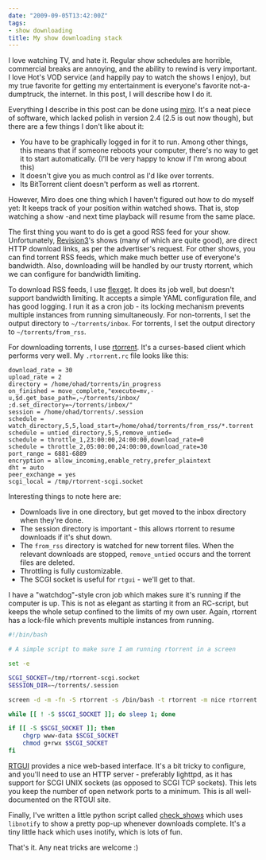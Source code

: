 ```yaml
---
date: "2009-09-05T13:42:00Z"
tags:
- show downloading
title: My show downloading stack
---
```


I love watching TV, and hate it. Regular show schedules are horrible,
commercial breaks are annoying, and the ability to rewind is very important. I
love Hot's VOD service (and happily pay to watch the shows I enjoy), but my
true favorite for getting my entertainment is everyone's favorite
not-a-dumptruck, the internet. In this post, I will describe how I do it.

Everything I describe in this post can be done using
[miro](http://getmiro.com/). It's a neat piece of software, which lacked polish
in version 2.4 (2.5 is out now though), but there are a few things I don't like
about it:

* You have to be graphically logged in for it to run. Among other things, this
  means that if someone reboots your computer, there's no way to get it to
  start automatically. (I'll be very happy to know if I'm wrong about this)
* It doesn't give you as much control as I'd like over torrents.
* Its BitTorrent client doesn't perform as well as rtorrent.

However, Miro does one thing which I haven't figured out how to do myself yet:
It keeps track of your position within watched shows. That is, stop watching a
show -and next time playback will resume from the same place.

The first thing you want to do is get a good RSS feed for your show.
Unfortunately, [Revision3](http://revision3.com/)'s shows (many of which are
quite good), are direct HTTP download links, as per the advertiser's request.
For other shows, you can find torrent RSS feeds, which make much better use of
everyone's bandwidth. Also, downloading will be handled by our trusty rtorrent,
which we can configure for bandwidth limiting.

To download RSS feeds, I use [flexget](http://flexget.com/). It does its job
well, but doesn't support bandwidth limiting. It accepts a simple YAML
configuration file, and has good logging. I run it as a cron job - its locking
mechanism prevents multiple instances from running simultaneously. For
non-torrents, I set the output directory to `~/torrents/inbox`. For torrents, I
set the output directory to `~/torrents/from_rss`.

For downloading torrents, I use [rtorrent](http://libtorrent.rakshasa.no/).
It's a curses-based client which performs very well. My `.rtorrent.rc` file looks
like this:

```
download_rate = 30
upload_rate = 2
directory = /home/ohad/torrents/in_progress
on_finished = move_complete,"execute=mv,-u,$d.get_base_path=,~/torrents/inbox/ ;d.set_directory=~/torrents/inbox/"
session = /home/ohad/torrents/.session
schedule = watch_directory,5,5,load_start=/home/ohad/torrents/from_rss/*.torrent
schedule = untied_directory,5,5,remove_untied=
schedule = throttle_1,23:00:00,24:00:00,download_rate=0
schedule = throttle_2,05:00:00,24:00:00,download_rate=30
port_range = 6881-6889
encryption = allow_incoming,enable_retry,prefer_plaintext
dht = auto
peer_exchange = yes
scgi_local = /tmp/rtorrent-scgi.socket
```

Interesting things to note here are:

* Downloads live in one directory, but get moved to the inbox directory when
  they're done.
* The session directory is important - this allows rtorrent to resume downloads
  if it's shut down.
* The `from_rss` directory is watched for new torrent files. When the relevant
  downloads are stopped, `remove_untied` occurs and the torrent files are
  deleted.
* Throttling is fully customizable.
* The SCGI socket is useful for `rtgui` - we'll get to that.

I have a "watchdog"-style cron job which makes sure it's running if the
computer is up. This is not as elegant as starting it from an RC-script, but
keeps the whole setup confined to the limits of my own user. Again, rtorrent
has a lock-file which prevents multiple instances from running.

```bash
#!/bin/bash

# A simple script to make sure I am running rtorrent in a screen

set -e

SCGI_SOCKET=/tmp/rtorrent-scgi.socket
SESSION_DIR=~/torrents/.session

screen -d -m -fn -S rtorrent -s /bin/bash -t rtorrent -m nice rtorrent

while [[ ! -S $SCGI_SOCKET ]]; do sleep 1; done

if [[ -S $SCGI_SOCKET ]]; then
    chgrp www-data $SCGI_SOCKET
    chmod g+rwx $SCGI_SOCKET
fi
```

[RTGUI](http://code.google.com/p/rtgui/) provides a nice web-based interface.
It's a bit tricky to configure, and you'll need to use an HTTP server -
preferably lighttpd, as it has support for SCGI UNIX sockets (as opposed to
SCGI TCP sockets). This lets you keep the number of open network ports to a
minimum. This is all well-documented on the RTGUI site.

Finally, I've written a little python script called
[check_shows](http://github.com/lutzky/check_shows) which uses `libnotify` to
show a pretty pop-up whenever downloads complete. It's a tiny little hack which
uses inotify, which is lots of fun.

That's it. Any neat tricks are welcome :)
